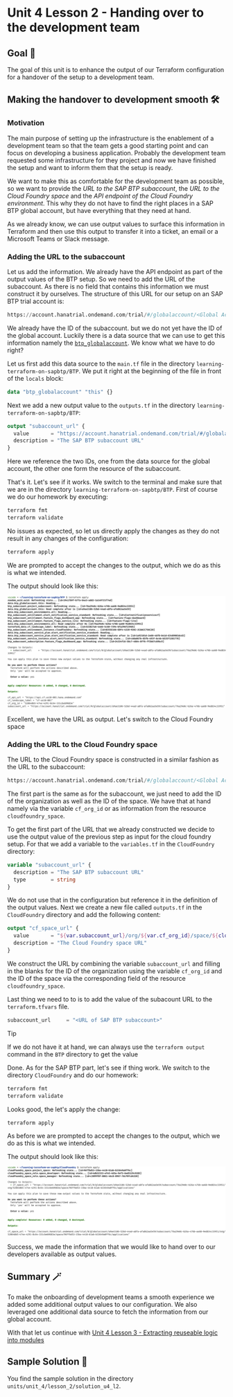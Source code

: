 # Unit 4 Lesson 2 - Handing over to the development team

## Goal 🎯

The goal of this unit is to enhance the output of our Terraform configuration for a handover of the setup to a development team.

## Making the handover to development smooth 🛠️

### Motivation

The main purpose of setting up the infrastructure is the enablement of a development team so that the team gets a good starting point and can focus on developing a business application. Probably the development team requested some infrastructure for they project and now we have finished the setup and want to inform them that the setup is ready.

We want to make this as comfortable for the development team as possible, so we want to provide the *URL to the SAP BTP subaccount*, the *URL to the Cloud Foundry space* and the *API endpoint of the Cloud Foundry environment*. This why they do not have to find the right places in a SAP BTP global account, but have everything that they need at hand.

As we already know, we can use output values to surface this information in Terraform and then use this output to transfer it into a ticket, an email or a Microsoft Teams or Slack message.

### Adding the URL to the subaccount

Let us add the information. We already have the API endpoint as part of the output values of the BTP setup. So we need to add the URL of the subaccount. As there is no field that contains this information we must construct it by ourselves. The structure of this URL for our setup on an SAP BTP trial account is:

```terraform
https://account.hanatrial.ondemand.com/trial/#/globalaccount/<Global Account ID>/subaccount/<Subaccount ID>
```

We already have the ID of the subaccount. but we do not yet have the ID of the global account. Luckily there is a data source that we can use to get this information namely the [`btp_globalaccount`](https://registry.terraform.io/providers/SAP/btp/latest/docs/data-sources/globalaccount). We know what we have to do right?

Let us first add this data source to the `main.tf` file in the directory `learning-terraform-on-sapbtp/BTP`. We put it right at the beginning of the file in front of the `locals` block:

```terraform
data "btp_globalaccount" "this" {}
```

Next we add a new output value to the `outputs.tf` in the directory `learning-terraform-on-sapbtp/BTP`:

```terraform
output "subaccount_url" {
  value       = "https://account.hanatrial.ondemand.com/trial/#/globalaccount/${data.btp_globalaccount.this.id}/subaccount/${btp_subaccount.project_subaccount.id}"
  description = "The SAP BTP subaccount URL"
}
```

Here we reference the two IDs, one from the data source for the global account,  the other one form the resource of the subaccount.

That's it. Let's see if it works. We switch to the terminal and make sure that we are in the directory `learning-terraform-on-sapbtp/BTP`. First of course we do our homework by executing:

```bash
terraform fmt
terraform validate
```

No issues as expected, so let us directly apply the changes as they do not result in any changes of the configuration:

```bash
terraform apply
```
We are prompted to accept the changes to the output, which we do as this is what we intended.

The output should look like this:

![console output of terraform apply with output of SAP BTP subaccount URL](./images/u4l2_terraform_apply_output_btp.png)

Excellent, we have the URL as output. Let's switch to the Cloud Foundry space

### Adding the URL to the Cloud Foundry space

The URL to the Cloud Foundry space is constructed in a similar fashion as the URL to the subaccount:

```terraform
https://account.hanatrial.ondemand.com/trial/#/globalaccount/<Global Account ID>/subaccount/<Subaccount ID>/org/<ORG ID>/space/<Space ID>/applications
```

The first part is the same as for the subaccount, we just need to add the ID of the organization as well as the ID of the space. We have that at hand namely via the variable `cf_org_id` or as information from the resource `cloudfoundry_space`.

To get the first part of the URL that we already constructed we decide to use the output value of the previous step as input for the cloud foundry setup. For that we add a variable to the `variables.tf` in the `CloudFoundry` directory:

```terraform
variable "subaccount_url" {
  description = "The SAP BTP subaccount URL"
  type        = string
}
```

We do not use that in the configuration but reference it in the definition of the output values. Next we create a new file called `outputs.tf` in the `CloudFoundry` directory and add the following content:

```terraform
output "cf_space_url" {
  value       = "${var.subaccount_url}/org/${var.cf_org_id}/space/${cloudfoundry_space.project_space.id}/applications"
  description = "The Cloud Foundry space URL"
}
```
We construct the URL by combining the variable `subaccount_url` and filling in the blanks for the ID of the organization using the variable `cf_org_id` and the ID of the space via the corresponding field of the resource `cloudfoundry_space`.

Last thing we need to to is to add the value of the subacount URL to the `terraform.tfvars` file.

```terraform
subaccount_url     = "<URL of SAP BTP subaccount>"
```

> [!TIP]
> If we do not have it at hand, we can always use the `terraform output` command in the `BTP` directory to get the value

Done. As for the SAP BTP part, let's see if thing work. We switch to the directory `CloudFoundry` and do our homework:

```bash
terraform fmt
terraform validate
```

Looks good, the let's apply the change:

```bash
terraform apply
```

As before we are prompted to accept the changes to the output, which we do as this is what we intended.

The output should look like this:

![console output of terraform apply with output of CF space URL](./images/u4l2_terraform_apply_output_cf.png)

Success, we made the information that we would like to hand over to our developers available as output values.

## Summary 🪄

To make the onboarding of development teams a smooth experience we added some additional output values to our configuration. We also leveraged one additional data source to fetch the information from our global account.

With that let us continue with [Unit 4 Lesson 3 - Extracting reuseable logic into modules](../lesson_3/README.md)

## Sample Solution 🛟

You find the sample solution in the directory `units/unit_4/lesson_2/solution_u4_l2`.
